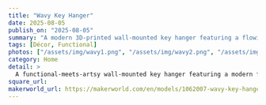 ```yaml
---
title: "Wavy Key Hanger"
date: 2025-08-05
publish_on: "2025-08-05"
summary: "A modern 3D-printed wall-mounted key hanger featuring a flowing, wavy texture — blending functional organization with sculptural design. A stylish upgrade from standard key racks."
tags: [Décor, Functional]
photos: ["/assets/img/wavy1.png", "/assets/img/wavy2.png", "/assets/img/wavy3.png"]
category: Home
detail: >
  A functional-meets-artsy wall-mounted key hanger featuring a modern flowing wave texture for a sculptural, minimalist aesthetic. 3D-printed in durable PLA, it offers multiple sturdy hanging points while doubling as a subtle décor piece. An elevated alternative to basic hooks — ideal for entryways, apartments, or design-conscious organization.
square_url:
makerworld_url: https://makerworld.com/en/models/1062007-wavy-key-hanger#profileId-1050375
---
```

